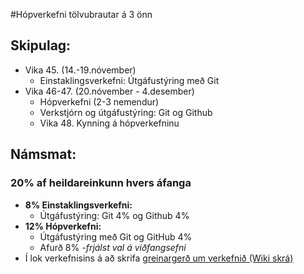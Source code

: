 #Hópverkefni tölvubrautar á 3 önn 

## Skipulag:
<ul>
  <li>Vika 45. (14.-19.nóvember)
    <ul>
      <li>Einstaklingsverkefni: Útgáfustýring með Git</li>
    </ul>
  </li>
  <li>Vika 46-47. (20.nóvember - 4.desember)
    <ul>   
      <li>Hópverkefni (2-3 nemendur)</li>
      <li>Verkstjórn og útgáfustýring: Git og Github</li>
      <li>Vika 48. Kynning á hópverkefninu</li>
    </ul>
  </li>
</ul>

## Námsmat:
### 20% af heildareinkunn hvers áfanga
<ul>
  <li><b>8%  Einstaklingsverkefni: </b>
    <ul>
      <li>Útgáfustýring: Git 4% og Github 4%</li>
    </ul>
  </li>
  <li><b>12% Hópverkefni:</b> 
    <ul>
      <li>Útgáfustýring með Git og GitHub 4%</li>
      <li>Afurð 8%  <i> -frjálst val á viðfangsefni</i></li>
    </ul>
  </li>
  <li>Í lok verkefnisins á að skrifa <a href="https://github.com/VSH24/3onn_hopverkefni/wiki">greinargerð um verkefnið (Wiki skrá)</a> </li>
</ul>

